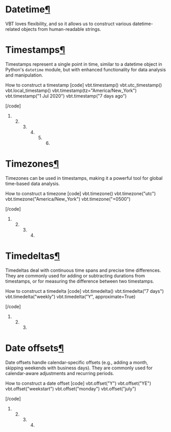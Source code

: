 # Datetime[¶](https://vectorbt.pro/pvt_7a467f6b/cookbook/datetime/#datetime "Permanent link")

VBT loves flexibility, and so it allows us to construct various datetime-related objects from human-readable strings.


# Timestamps[¶](https://vectorbt.pro/pvt_7a467f6b/cookbook/datetime/#timestamps "Permanent link")

Timestamps represent a single point in time, similar to a datetime object in Python's `datetime` module, but with enhanced functionality for data analysis and manipulation.

How to construct a timestamp
[code]
 [](https://vectorbt.pro/pvt_7a467f6b/cookbook/datetime/#__codelineno-0-1)vbt.timestamp() 
 [](https://vectorbt.pro/pvt_7a467f6b/cookbook/datetime/#__codelineno-0-2)vbt.utc_timestamp() 
 [](https://vectorbt.pro/pvt_7a467f6b/cookbook/datetime/#__codelineno-0-3)vbt.local_timestamp() 
 [](https://vectorbt.pro/pvt_7a467f6b/cookbook/datetime/#__codelineno-0-4)vbt.timestamp(tz="America/New_York") 
 [](https://vectorbt.pro/pvt_7a467f6b/cookbook/datetime/#__codelineno-0-5)vbt.timestamp("1 Jul 2020") 
 [](https://vectorbt.pro/pvt_7a467f6b/cookbook/datetime/#__codelineno-0-6)vbt.timestamp("7 days ago") 
 
[/code]

 1. 2. 3. 4. 5. 6. 


# Timezones[¶](https://vectorbt.pro/pvt_7a467f6b/cookbook/datetime/#timezones "Permanent link")

Timezones can be used in timestamps, making it a powerful tool for global time-based data analysis.

How to construct a timezone
[code]
 [](https://vectorbt.pro/pvt_7a467f6b/cookbook/datetime/#__codelineno-1-1)vbt.timezone() 
 [](https://vectorbt.pro/pvt_7a467f6b/cookbook/datetime/#__codelineno-1-2)vbt.timezone("utc") 
 [](https://vectorbt.pro/pvt_7a467f6b/cookbook/datetime/#__codelineno-1-3)vbt.timezone("America/New_York") 
 [](https://vectorbt.pro/pvt_7a467f6b/cookbook/datetime/#__codelineno-1-4)vbt.timezone("+0500") 
 
[/code]

 1. 2. 3. 4. 


# Timedeltas[¶](https://vectorbt.pro/pvt_7a467f6b/cookbook/datetime/#timedeltas "Permanent link")

Timedeltas deal with continuous time spans and precise time differences. They are commonly used for adding or subtracting durations from timestamps, or for measuring the difference between two timestamps.

How to construct a timedelta
[code]
 [](https://vectorbt.pro/pvt_7a467f6b/cookbook/datetime/#__codelineno-2-1)vbt.timedelta() 
 [](https://vectorbt.pro/pvt_7a467f6b/cookbook/datetime/#__codelineno-2-2)vbt.timedelta("7 days") 
 [](https://vectorbt.pro/pvt_7a467f6b/cookbook/datetime/#__codelineno-2-3)vbt.timedelta("weekly")
 [](https://vectorbt.pro/pvt_7a467f6b/cookbook/datetime/#__codelineno-2-4)vbt.timedelta("Y", approximate=True) 
 
[/code]

 1. 2. 3. 


# Date offsets[¶](https://vectorbt.pro/pvt_7a467f6b/cookbook/datetime/#date-offsets "Permanent link")

Date offsets handle calendar-specific offsets (e.g., adding a month, skipping weekends with business days). They are commonly used for calendar-aware adjustments and recurring periods.

How to construct a date offset
[code]
 [](https://vectorbt.pro/pvt_7a467f6b/cookbook/datetime/#__codelineno-3-1)vbt.offset("Y") 
 [](https://vectorbt.pro/pvt_7a467f6b/cookbook/datetime/#__codelineno-3-2)vbt.offset("YE") 
 [](https://vectorbt.pro/pvt_7a467f6b/cookbook/datetime/#__codelineno-3-3)vbt.offset("weekstart") 
 [](https://vectorbt.pro/pvt_7a467f6b/cookbook/datetime/#__codelineno-3-4)vbt.offset("monday")
 [](https://vectorbt.pro/pvt_7a467f6b/cookbook/datetime/#__codelineno-3-5)vbt.offset("july") 
 
[/code]

 1. 2. 3. 4.